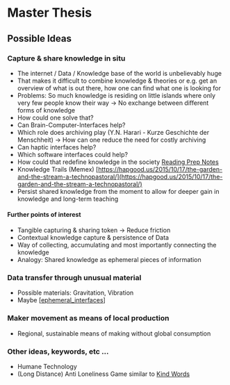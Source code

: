 # Master Thesis

## Possible Ideas

### Capture & share knowledge in situ

- The internet / Data / Knowledge base of the world is unbelievably huge
- That makes it difficult to combine knowledge & theories or e.g. get an overview of what is out there, how one can find what one is looking for
- Problems: So much knowledge is residing on little islands where only very few people know their way → No exchange between different forms of knowledge
- How could one solve that?
- Can Brain-Computer-Interfaces help?
- Which role does archiving play (Y.N. Harari - Kurze Geschichte der Menschheit) → How can one reduce the need for costly archiving
- Can haptic interfaces help?
- Which software interfaces could help?
- How could that redefine knowledge in the society [Reading Prep Notes](https://www.notion.so/Reading-Prep-Notes-b1ba52755c224dcfbadaedc864617ccd)
- Knowledge Trails (Memex) [https://hapgood.us/2015/10/17/the-garden-and-the-stream-a-technopastoral/](https://hapgood.us/2015/10/17/the-garden-and-the-stream-a-technopastoral/)
- Persist shared knowledge from the moment to allow for deeper gain in knowledge and long-term teaching

#### Further points of interest

- Tangible capturing & sharing token -> Reduce friction
- Contextual knowledge capture & persistence of Data
- Way of collecting, accumulating and most importantly connecting the knowledge
- Analogy: Shared knowledge as ephemeral pieces of information

### Data transfer through unusual material

- Possible materials: Gravitation, Vibration
- Maybe [[ephemeral_interfaces]]

### Maker movement as means of local production

- Regional, sustainable means of making without global consumption

### Other ideas, keywords, etc ...

- Humane Technology
- (Long Distance) Anti Loneliness Game similar to [Kind Words](https://popcannibal.com/kindwords/)

[//begin]: # "Autogenerated link references for markdown compatibility"
[ephemeral_interfaces]: ephemeral_interfaces "Ephemeral Interfaces"
[//end]: # "Autogenerated link references"